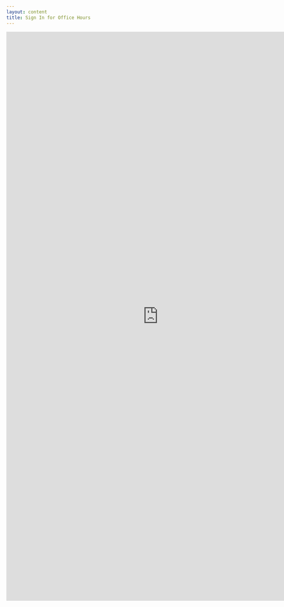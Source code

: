 ```yaml
---
layout: content
title: Sign In for Office Hours
---
```

<!-- 
<meta http-equiv="refresh" content="0; URL=https://forms.gle/yGdBpLR1vCadEC8r5">
<meta name="keywords" content="automatic redirection">

 -->
 <div align="center">
<iframe src="https://docs.google.com/forms/d/e/1FAIpQLSe58ORPB0ZDtvbimDMtVj1bnbozZ3SGRtvLRqHSzX7byG4dvA/viewform?embedded=true" width="800" height="1500" frameborder="0" marginheight="0" marginwidth="0" display=block margin=auto>Loading…</iframe>
</div>